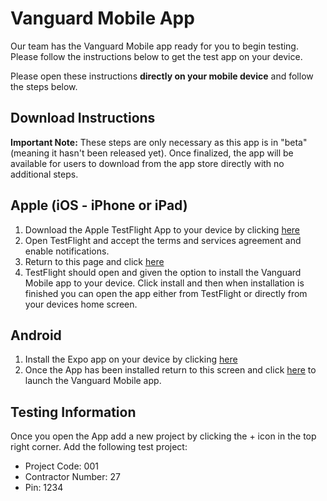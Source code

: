 # Vanguard Mobile App
Our team has the Vanguard Mobile app ready for you to begin testing. Please follow the instructions below to get the test app on your device.

Please open these instructions **directly on your mobile device** and follow the steps below.

## Download Instructions

**Important Note:**
These steps are only necessary as this app is in "beta" (meaning it hasn't been released yet). Once finalized, the app will be available for users to download from the app store directly with no additional steps.

## Apple (iOS - iPhone or iPad)
1. Download the Apple TestFlight App to your device by clicking [here](https://apps.apple.com/ca/app/testflight/id899247664)
2. Open TestFlight and accept the terms and services agreement and enable notifications. 
3. Return to this page and click [here](https://testflight.apple.com/join/nUxXfD6h)
4. TestFlight should open and given the option to install the Vanguard Mobile app to your device. Click install and then when installation is finished you can open the app either from TestFlight or directly from your devices home screen. 

## Android
1. Install the Expo app on your device by clicking [here](https://play.google.com/store/apps/details?id=host.exp.exponent)
2. Once the App has been installed return to this screen and click [here](https://expo.io/@veiengdev/vanguard-mobile?release-channel=staging) to launch the Vanguard Mobile app.

## Testing Information
Once you open the App add a new project by clicking the + icon in the top right corner.
Add the following test project:
- Project Code: 001
- Contractor Number: 27
- Pin: 1234